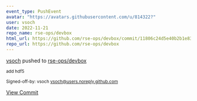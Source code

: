 ```yaml
---
event_type: PushEvent
avatar: "https://avatars.githubusercontent.com/u/814322?"
user: vsoch
date: 2022-11-21
repo_name: rse-ops/devbox
html_url: https://github.com/rse-ops/devbox/commit/11806c24d5e40b2b1e83d7b507df6810a223069b
repo_url: https://github.com/rse-ops/devbox
---
```


<a href='https://github.com/vsoch' target='_blank'>vsoch</a> pushed to <a href='https://github.com/rse-ops/devbox' target='_blank'>rse-ops/devbox</a>

<small>add hdf5

Signed-off-by: vsoch <vsoch@users.noreply.github.com></small>

<a href='https://github.com/rse-ops/devbox/commit/11806c24d5e40b2b1e83d7b507df6810a223069b' target='_blank'>View Commit</a>